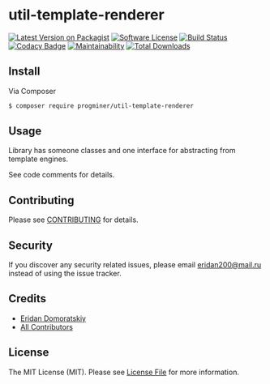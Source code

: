 # util-template-renderer

[![Latest Version on Packagist][ico-version]][link-packagist]
[![Software License][ico-license]](LICENSE.md)
[![Build Status](https://travis-ci.org/ProgMiner/php-utils-template-renderer.svg?branch=master)](https://travis-ci.org/ProgMiner/php-utils-template-renderer)
[![Codacy Badge](https://api.codacy.com/project/badge/Grade/102994931eba42d8806b0f352a45bec9)](https://www.codacy.com/app/ProgMiner/php-utils-template-renderer?utm_source=github.com&amp;utm_medium=referral&amp;utm_content=ProgMiner/php-utils-template-renderer&amp;utm_campaign=Badge_Grade)
[![Maintainability](https://api.codeclimate.com/v1/badges/df885fefa0666d852eb1/maintainability)](https://codeclimate.com/github/ProgMiner/php-utils-template-renderer/maintainability)
[![Total Downloads][ico-downloads]][link-downloads]

## Install

Via Composer

``` bash
$ composer require progminer/util-template-renderer
```

## Usage

Library has someone classes and one interface for abstracting from template engines.

See code comments for details.

## Contributing

Please see [CONTRIBUTING](CONTRIBUTING.md) for details.

## Security

If you discover any security related issues, please email eridan200@mail.ru instead of using the issue tracker.

## Credits

- [Eridan Domoratskiy][link-author]
- [All Contributors][link-contributors]

## License

The MIT License (MIT). Please see [License File](LICENSE.md) for more information.

[ico-version]: https://img.shields.io/packagist/v/progminer/util-template-renderer.svg?style=flat-square
[ico-license]: https://img.shields.io/badge/license-MIT-brightgreen.svg?style=flat-square
[ico-downloads]: https://img.shields.io/packagist/dt/progminer/util-template-renderer.svg?style=flat-square

[link-packagist]: https://packagist.org/packages/progminer/util-template-renderer
[link-downloads]: https://packagist.org/packages/progminer/util-template-renderer
[link-author]: https://github.com/ProgMiner
[link-contributors]: ../../contributors
